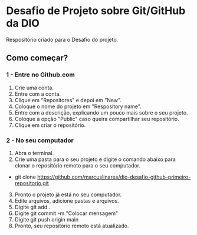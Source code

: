 # Desafio de Projeto sobre Git/GitHub da DIO
Respositório criado para o Desafio do projeto.

## Como começar?

### 1 - Entre no Github.com
  1. Crie uma conta.
  2. Entre com a conta.
  3. Clique em "Repositores" e depoi em "New".
  4. Coloque o nome do projeto em "Respository name".
  5. Entre com a descrição, explicando um pouco mais sobre o seu projeto.
  6. Coloque a opção "Public" caso queira compartilhar seu repositório.
  7. Clique em criar o repositório.
  
  
### 2 - No seu computador
  1. Abra o terminal.
  2. Crie uma pasta para o seu projeto e digite o comando abaixo para clonar o repositório remoto para o seu computador.
  - git clone https://github.com/marcuslinares/dio-desafio-github-primeiro-repositorio.git
  3. Pronto o projeto já está no seu computador.
  4. Edite arquivos, adicione pastas e arquivos.
  5. Digite git add .
  6. Digite git commit -m "Colocar mensagem"
  7. Digite git push origin main
  8. Pronto, seu repositório remoto está atualizado.



